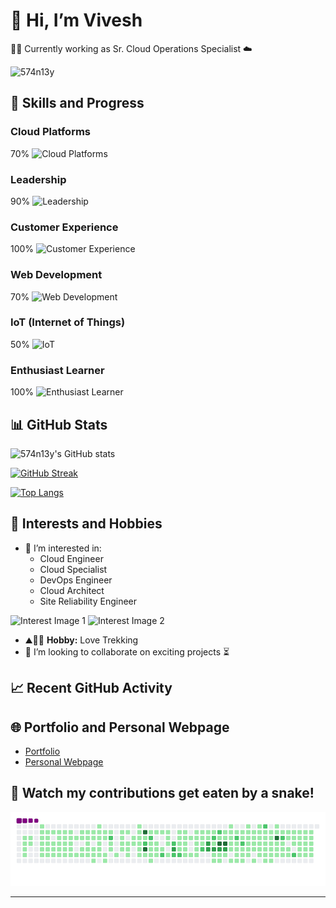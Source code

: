 # 👋 Hi, I’m Vivesh

👨‍💻 Currently working as Sr. Cloud Operations Specialist ☁️

<p align="left">
  <img src="https://komarev.com/ghpvc/?username=574n13y&label=Profile%20views&color=0e75b6&style=flat" alt="574n13y" />
</p>

## 🚀 Skills and Progress

### Cloud Platforms
70%
![Cloud Platforms](https://img.shields.io/badge/Cloud%20Platforms-70%25-brightgreen)

### Leadership
90%
![Leadership](https://img.shields.io/badge/Leadership-90%25-green)

### Customer Experience
100%
![Customer Experience](https://img.shields.io/badge/Customer%20Experience-100%25-blue)

### Web Development
70%
![Web Development](https://img.shields.io/badge/Web%20Development-70%25-brightgreen)

### IoT (Internet of Things)
50%
![IoT](https://img.shields.io/badge/IoT-50%25-yellow)

### Enthusiast Learner
100%
![Enthusiast Learner](https://img.shields.io/badge/Enthusiast%20Learner-100%25-blue)

## 📊 GitHub Stats

![574n13y's GitHub stats](https://github-readme-stats.vercel.app/api?username=574n13y&show_icons=true&theme=nightowl)

[![GitHub Streak](https://github-readme-streak-stats.herokuapp.com/?user=574n13y&theme=nightowl)](https://git.io/streak-stats)

[![Top Langs](https://github-readme-stats.vercel.app/api/top-langs/?username=574n13y&hide=jupyter%20notebook,html&layout=compact)](https://github.com/anuraghazra/github-readme-stats&hide=issues,contribs)

## 🌟 Interests and Hobbies

- 👀 I’m interested in:
  - Cloud Engineer
  - Cloud Specialist
  - DevOps Engineer
  - Cloud Architect
  - Site Reliability Engineer

![Interest Image 1](https://github.com/574n13y/574n13y/assets/35293085/46dfc20c-4624-4656-a0a6-4a498f35e93f)
![Interest Image 2](https://github.com/574n13y/574n13y/assets/35293085/bc74f390-fc31-42fe-b7cd-4dc9e6b81818)

- ⛰️🧗‍♂️ **Hobby:** Love Trekking
- 💞️ I’m looking to collaborate on exciting projects ⏳

## 📈 Recent GitHub Activity
<!--START_SECTION:activity-->
<!--END_SECTION:activity-->

## 🌐 Portfolio and Personal Webpage
- [Portfolio](https://574n13y.github.io)
- [Personal Webpage](https://vivesh.vercel.app/)

## 🐍 Watch my contributions get eaten by a snake!

![snake gif](https://github.com/Mario263/sankeeatingcontribution/blob/output/github-contribution-grid-snake.gif)

---

<!---
574n13y/574n13y is a ✨ special ✨ repository because its `README.md` (this file) appears on your GitHub profile.
You can click the Preview link to take a look at your changes.
--->
